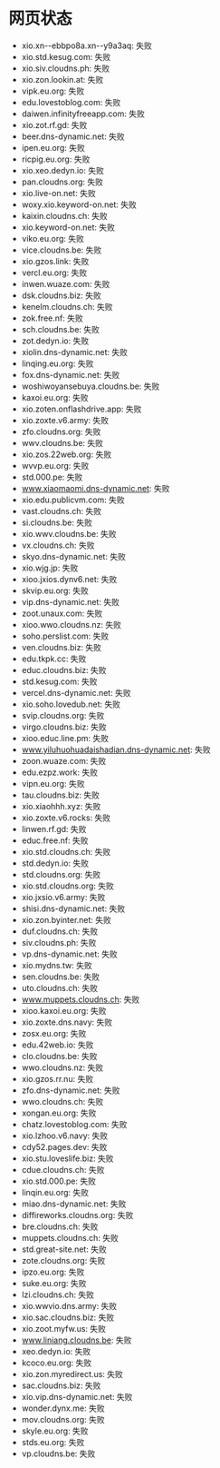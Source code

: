 # 网页状态
- xio.xn--ebbpo8a.xn--y9a3aq: 失败
- xio.std.kesug.com: 失败
- xio.siv.cloudns.ph: 失败
- xio.zon.lookin.at: 失败
- vipk.eu.org: 失败
- edu.lovestoblog.com: 失败
- daiwen.infinityfreeapp.com: 失败
- xio.zot.rf.gd: 失败
- beer.dns-dynamic.net: 失败
- ipen.eu.org: 失败
- ricpig.eu.org: 失败
- xio.xeo.dedyn.io: 失败
- pan.cloudns.org: 失败
- xio.live-on.net: 失败
- woxy.xio.keyword-on.net: 失败
- kaixin.cloudns.ch: 失败
- xio.keyword-on.net: 失败
- viko.eu.org: 失败
- vice.cloudns.be: 失败
- xio.gzos.link: 失败
- vercl.eu.org: 失败
- inwen.wuaze.com: 失败
- dsk.cloudns.biz: 失败
- kenelm.cloudns.ch: 失败
- zok.free.nf: 失败
- sch.cloudns.be: 失败
- zot.dedyn.io: 失败
- xiolin.dns-dynamic.net: 失败
- linqing.eu.org: 失败
- fox.dns-dynamic.net: 失败
- woshiwoyansebuya.cloudns.be: 失败
- kaxoi.eu.org: 失败
- xio.zoten.onflashdrive.app: 失败
- xio.zoxte.v6.army: 失败
- zfo.cloudns.org: 失败
- wwv.cloudns.be: 失败
- xio.zos.22web.org: 失败
- wvvp.eu.org: 失败
- std.000.pe: 失败
- www.xiaomaomi.dns-dynamic.net: 失败
- xio.edu.publicvm.com: 失败
- vast.cloudns.ch: 失败
- si.cloudns.be: 失败
- xio.wwv.cloudns.be: 失败
- vx.cloudns.ch: 失败
- skyo.dns-dynamic.net: 失败
- xio.wjg.jp: 失败
- xioo.jxios.dynv6.net: 失败
- skvip.eu.org: 失败
- vip.dns-dynamic.net: 失败
- zoot.unaux.com: 失败
- xioo.wwo.cloudns.nz: 失败
- soho.perslist.com: 失败
- ven.cloudns.biz: 失败
- edu.tkpk.cc: 失败
- educ.cloudns.biz: 失败
- std.kesug.com: 失败
- vercel.dns-dynamic.net: 失败
- xio.soho.lovedub.net: 失败
- svip.cloudns.org: 失败
- virgo.cloudns.biz: 失败
- xioo.educ.line.pm: 失败
- www.yiluhuohuadaishadian.dns-dynamic.net: 失败
- zoon.wuaze.com: 失败
- edu.ezpz.work: 失败
- vipn.eu.org: 失败
- tau.cloudns.biz: 失败
- xio.xiaohhh.xyz: 失败
- xio.zoxte.v6.rocks: 失败
- linwen.rf.gd: 失败
- educ.free.nf: 失败
- xio.std.cloudns.ch: 失败
- std.dedyn.io: 失败
- std.cloudns.org: 失败
- xio.std.cloudns.org: 失败
- xio.jxsio.v6.army: 失败
- shisi.dns-dynamic.net: 失败
- xio.zon.byinter.net: 失败
- duf.cloudns.ch: 失败
- siv.cloudns.ph: 失败
- vp.dns-dynamic.net: 失败
- xio.mydns.tw: 失败
- sen.cloudns.be: 失败
- uto.cloudns.ch: 失败
- www.muppets.cloudns.ch: 失败
- xioo.kaxoi.eu.org: 失败
- xio.zoxte.dns.navy: 失败
- zosx.eu.org: 失败
- edu.42web.io: 失败
- clo.cloudns.be: 失败
- wwo.cloudns.nz: 失败
- xio.gzos.rr.nu: 失败
- zfo.dns-dynamic.net: 失败
- wwo.cloudns.ch: 失败
- xongan.eu.org: 失败
- chatz.lovestoblog.com: 失败
- xio.lzhoo.v6.navy: 失败
- cdy52.pages.dev: 失败
- xio.stu.loveslife.biz: 失败
- cdue.cloudns.ch: 失败
- xio.std.000.pe: 失败
- linqin.eu.org: 失败
- miao.dns-dynamic.net: 失败
- diffireworks.cloudns.org: 失败
- bre.cloudns.ch: 失败
- muppets.cloudns.ch: 失败
- std.great-site.net: 失败
- zote.cloudns.org: 失败
- ipzo.eu.org: 失败
- suke.eu.org: 失败
- lzi.cloudns.ch: 失败
- xio.wwvio.dns.army: 失败
- xio.sac.cloudns.biz: 失败
- xio.zoot.myfw.us: 失败
- www.liniang.cloudns.be: 失败
- xeo.dedyn.io: 失败
- kcoco.eu.org: 失败
- xio.zon.myredirect.us: 失败
- sac.cloudns.biz: 失败
- xio.vip.dns-dynamic.net: 失败
- wonder.dynx.me: 失败
- mov.cloudns.org: 失败
- skyle.eu.org: 失败
- stds.eu.org: 失败
- vp.cloudns.be: 失败

